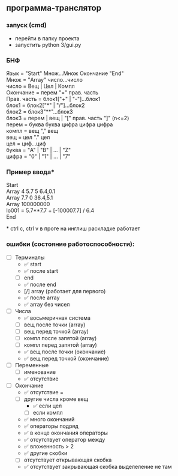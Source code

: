 ## программа-транслятор
### запуск (cmd)
- перейти в папку проекта
- запустить python 3/gui.py

### БНФ

Язык = "Start" Множ...Множ Окончание "End"  
Множ = "Array" число...число  
число = Вещ | Цел | Компл  
Окончание = перем "=" прав. часть  
Прав. часть = блок1["+" | "-"]...блок1  
блок1 = блок2["*" | "/"]...блок2  
блок2 = блок3"**"...блок3  
блок3 = перем | вещ | "[" прав. часть "]" (n<=2)  
перем = буква буква цифра цифра цифра  
компл = вещ "," вещ  
вещ = цел "." цел  
цел = циф...циф  
буква = "A" | "B" | ... | "Z"  
цифра = "0" | "1" | ... | "7"  

### Пример ввода*
Start  
Array 4 5.7 5 6.4,0.1  
Array 7.7 0 36.4,5.1  
Array 100000000  
lo001 = 5.7**7.7 + [-100007.7] / 6.4  
End  

\* ctrl c, ctrl v в проге на инглиш раскладке работает


### ошибки (состояние работоспособности):
- [ ] Терминалы
	- ✅  start
	- ✅  после start
	- [ ] end
	- ✅  после end
	- [/] array (работает для первого)
	- ✅  после array 
	- ✅  array без чисел
- [ ] Числа
	- ✅  восьмеричная система
	- [ ] вещ после точки (array)
	- [ ] вещ перед точкой (array)
	- [ ] компл после запятой (array)
	- [ ] компл перед запятой (array)
	- ✅  вещ после точки (окончание)
	- ✅  вещ перед точкой (окончание)
- [ ] Переменные
	- [ ] именование
	- ✅  отсутствие
- [ ] Окончание
	- ✅  отсутствие =
	- [ ] другие числа кроме вещ
        - ✅  если цел
        - [ ] если компл
	- ✅  много окончаний
	- ✅  операторы подряд
	- ✅  в конце окончания операторы
	- ✅  отсутствует оператор между
	- ✅  вложенность > 2
	- ✅  другие скобки
	- [ ] отсутствует открывающая скобка
	- ✅  отсутствует закрывающая скобка выделеление не там